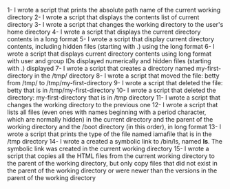 1- I wrote a script that prints the absolute path name of the current working  directory
2- I wrote a script that displays the contents list of current directory
3- I wrote a script that changes the working directory to the user's home directory
4- I wrote a script that displays the current directory contents in a long format
5- I wrote a script that display current directory contents, including hidden files (starting with .) using the long format
6- I wrote a script that displays current directory contents using long format with user and group IDs displayed numerically and hidden files (starting with .) displayed
7- I wrote a script that creates a directory named my-first-directory in the /tmp/ directory
8- I wrote a script that moved the file: betty from /tmp/ to /tmp/my-first-directory
9- I wrote a script that deleted the file: betty that is in /tmp/my-first-directory
10- I wrote a script that deleted the directory: my-first-directory that is in /tmp directory
11- I wrote a script that changes the working directory to the previous one
12- I wrote a script that lists all files (even ones with names beginning with a period character, which are normally hidden) in the current directory and the parent of the working directory and the /boot directory (in this order), in long format
13- I wrote a script that prints the type of the file named iamafile that is in the /tmp directory
14- I wrote a created a symbolic link to /bin/ls, named __ls__. The symbolic link was created in the current working directory
15- I wrote a script that copies all the HTML files from the current working directory to the parent of the working directory, but only copy files that did not exist in the parent of the working directory or were newer than the versions in the parent of the working directory

